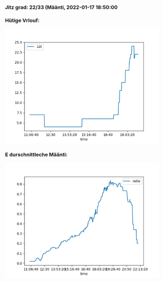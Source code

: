 ### Jitz grad: 22/33 (Määnti, 2022-01-17 18:50:00

### Hütige Vrlouf:
![Graph](Today.png)

### E durschnittleche Määnti:
![Graph](Määnti.png)